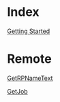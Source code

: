 # Index
[Getting Started](documentation/getting-started.md)

# Remote
[GetRPNameText](documentation/GetRPNameText.md)

[GetJob](documentation/GetJob.md)
